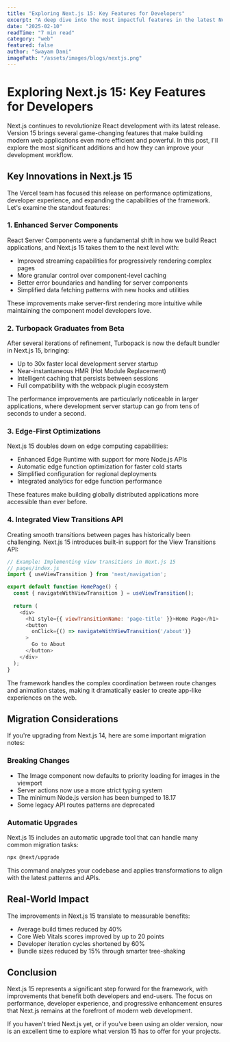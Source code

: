 ```yaml
---
title: "Exploring Next.js 15: Key Features for Developers"
excerpt: "A deep dive into the most impactful features in the latest Next.js release."
date: "2025-02-10"
readTime: "7 min read"
category: "web"
featured: false
author: "Swayam Dani"
imagePath: "/assets/images/blogs/nextjs.png"
---
```


# Exploring Next.js 15: Key Features for Developers

Next.js continues to revolutionize React development with its latest release. Version 15 brings several game-changing features that make building modern web applications even more efficient and powerful. In this post, I'll explore the most significant additions and how they can improve your development workflow.

## Key Innovations in Next.js 15

The Vercel team has focused this release on performance optimizations, developer experience, and expanding the capabilities of the framework. Let's examine the standout features:

### 1. Enhanced Server Components

React Server Components were a fundamental shift in how we build React applications, and Next.js 15 takes them to the next level with:

- Improved streaming capabilities for progressively rendering complex pages
- More granular control over component-level caching
- Better error boundaries and handling for server components
- Simplified data fetching patterns with new hooks and utilities

These improvements make server-first rendering more intuitive while maintaining the component model developers love.

### 2. Turbopack Graduates from Beta

After several iterations of refinement, Turbopack is now the default bundler in Next.js 15, bringing:

- Up to 30x faster local development server startup
- Near-instantaneous HMR (Hot Module Replacement)
- Intelligent caching that persists between sessions
- Full compatibility with the webpack plugin ecosystem

The performance improvements are particularly noticeable in larger applications, where development server startup can go from tens of seconds to under a second.

### 3. Edge-First Optimizations

Next.js 15 doubles down on edge computing capabilities:

- Enhanced Edge Runtime with support for more Node.js APIs
- Automatic edge function optimization for faster cold starts
- Simplified configuration for regional deployments
- Integrated analytics for edge function performance

These features make building globally distributed applications more accessible than ever before.

### 4. Integrated View Transitions API

Creating smooth transitions between pages has historically been challenging. Next.js 15 introduces built-in support for the View Transitions API:

```javascript
// Example: Implementing view transitions in Next.js 15
// pages/index.js
import { useViewTransition } from 'next/navigation';

export default function HomePage() {
  const { navigateWithViewTransition } = useViewTransition();
  
  return (
    <div>
      <h1 style={{ viewTransitionName: 'page-title' }}>Home Page</h1>
      <button 
        onClick={() => navigateWithViewTransition('/about')}
      >
        Go to About
      </button>
    </div>
  );
}
```

The framework handles the complex coordination between route changes and animation states, making it dramatically easier to create app-like experiences on the web.

## Migration Considerations

If you're upgrading from Next.js 14, here are some important migration notes:

### Breaking Changes

- The Image component now defaults to priority loading for images in the viewport
- Server actions now use a more strict typing system
- The minimum Node.js version has been bumped to 18.17
- Some legacy API routes patterns are deprecated

### Automatic Upgrades

Next.js 15 includes an automatic upgrade tool that can handle many common migration tasks:

```bash
npx @next/upgrade
```

This command analyzes your codebase and applies transformations to align with the latest patterns and APIs.

## Real-World Impact

The improvements in Next.js 15 translate to measurable benefits:

- Average build times reduced by 40%
- Core Web Vitals scores improved by up to 20 points
- Developer iteration cycles shortened by 60%
- Bundle sizes reduced by 15% through smarter tree-shaking

## Conclusion

Next.js 15 represents a significant step forward for the framework, with improvements that benefit both developers and end-users. The focus on performance, developer experience, and progressive enhancement ensures that Next.js remains at the forefront of modern web development.

If you haven't tried Next.js yet, or if you've been using an older version, now is an excellent time to explore what version 15 has to offer for your projects.